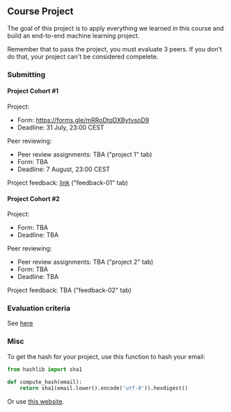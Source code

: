 ## Course Project

The goal of this project is to apply everything we learned
in this course and build an end-to-end machine learning project.

Remember that to pass the project, you must evaluate 3 peers. If you don't do that, your project can't be considered compelete.  


### Submitting 

#### Project Cohort #1

Project:

* Form: https://forms.gle/mRRoDtqDXBytvsoD9
* Deadline: 31 July, 23:00 CEST

Peer reviewing:

* Peer review assignments: TBA ("project 1" tab)
* Form: TBA 
* Deadline: 7 August, 23:00 CEST

Project feedback: [link](https://docs.google.com/spreadsheets/d/e/2PACX-1vRB5xKkhCyAUVNSNJvxaP94RwgNbYhf3dNf_ctRHhNKvvQQB94YVBn9JRdCTdQb5NGCJdYBtjXP7tP9/pubhtml) ("feedback-01" tab)



#### Project Cohort #2

Project:

* Form: TBA
* Deadline: TBA

Peer reviewing:

* Peer review assignments: TBA ("project 2" tab)
* Form: TBA
* Deadline: TBA

Project feedback: TBA ("feedback-02" tab)



### Evaluation criteria

See [here](../../../07-project/README.md)


### Misc

To get the hash for your project, use this function to hash your email:

```python
from hashlib import sha1

def compute_hash(email):
    return sha1(email.lower().encode('utf-8')).hexdigest()
```

Or use [this website](http://www.sha1-online.com/). 
